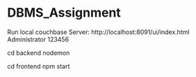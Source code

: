 ﻿# DBMS_Assignment
Run local couchbase Server:
http://localhost:8091/ui/index.html
Administrator
123456

cd backend
nodemon

cd frontend
npm start
